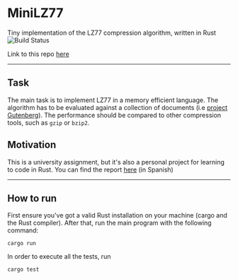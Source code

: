 # MiniLZ77

Tiny implementation of the LZ77 compression algorithm, written in Rust
![Build Status](https://github.com/ZenithGD/minilz77/actions/workflows/rust.yml/badge.svg?branch=master&event=push)

Link to this repo [here](https://github.com/ZenithGD/minilz77)

---

## Task
The main task is to implement LZ77 in a memory efficient language. The algorithm
has to be evaluated against a collection of documents (i.e [project Gutenberg](https://www.gutenberg.org)). 
The performance should be compared to other compression tools, such as `gzip` or `bzip2`.

## Motivation
This is a university assignment, but it's also a personal project for learning to code in Rust. You can find the report [here](APD_prob4.pdf) (in Spanish)

---

## How to run

First ensure you've got a valid Rust installation on your machine (cargo and the Rust compiler). After that, run the main program with the following command:

```
cargo run
```

In order to execute all the tests, run
```
cargo test
```